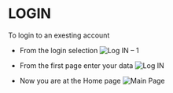 # LOGIN
To login to an exesting account

* From the login selection
![Log IN – 1](https://user-images.githubusercontent.com/123515727/231378725-63e0b1c3-887e-439f-8224-943bddedb433.jpg)

* From the first page enter your data 
![Log IN](https://user-images.githubusercontent.com/123515727/231378100-6bc5ddff-4077-47c9-9cba-c8be4910cadf.jpg)

* Now you are at the Home page
![Main Page](https://user-images.githubusercontent.com/123515727/231378211-51f9d9e4-ffc1-4fc7-9698-3260bb6c78e5.jpg)
